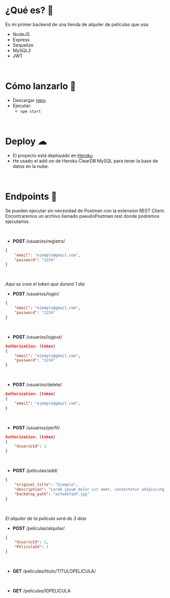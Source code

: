 
# ¿Qué es? 👀

Es mi primer backend de una tienda de alquiler de películas que usa:

- NodeJS
- Express
- Sequelize
- MySQL2
- JWT

<br>

# Cómo lanzarlo 🚀

- Descargar [repo](https://github.com/RosaSabater/backend-peliculas).
- Ejecutar:
	- `npm start`

<br>

# Deploy ☁

- El proyecto está deployado en [Heroku](https://backendpeliculas.herokuapp.com)
- He usado el add-on de Heroku ClearDB MySQL para tener la base de datos en la nube.

<br>

# Endpoints 📃
Se pueden ejecutar sin necesidad de Postman con la extensión REST Client.<br>
Encontraremos un archivo llamado pseudoPostman.rest donde podremos ejecutarlos.

<br>

- **POST** /usuarios/registro/
```json
{
    "email": "ejemplo@gmail.com",
    "password": "1234"
}
```

<br>

_Aquí se crea el token que durará 1 día_
- **POST** /usuarios/login/
```json
{
    "email": "ejemplo@gmail.com",
    "password": "1234"
}
```

<br>

- **POST** /usuarios/logout/
```json
Authorization: {token}
{
    "email": "ejemplo@gmail.com",
    "password": "1234"
}
```

<br>

- **POST** /usuarios/delete/
```json
Authorization: {token}
{
    "email": "ejemplo@gmail.com",
}
```

<br>

- **POST** /usuarios/perfil/
```json
Authorization: {token}
{
    "UsuarioId": 1
}
```

<br>

- **POST** /peliculas/add/
```json
{
    "original_title": "Ejemplo",
    "description": "Lorem ipsum dolor sit amet, consectetur adipiscing elit.",
    "backdrop_path": "asfadsfadf.jpg"
}
```

<br>

_El alquiler de la película será de 3 días_
- **POST** /peliculas/alquilar/
```json
{
    "UsuarioId": 1,
    "PeliculaId": 1
}
```

<br>

- **GET** /peliculas/titulo/TITULOPELICULA/

<br>

- **GET** /peliculas/IDPELICULA

